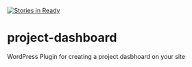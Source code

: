 [![Stories in Ready](https://badge.waffle.io/ndevrinc/project-dashboard.png?label=ready&title=Ready)](https://waffle.io/ndevrinc/project-dashboard)
# project-dashboard
WordPress Plugin for creating a project dasbhoard on your site
